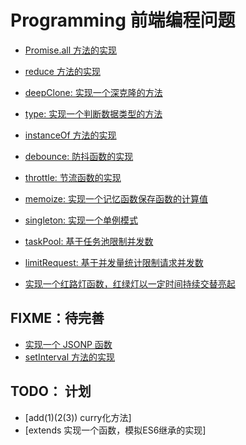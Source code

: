 # Programming 前端编程问题

- [Promise.all 方法的实现](./promise.all/index.js)
- [reduce 方法的实现](./reduce/reduce.js)
- [deepClone: 实现一个深克隆的方法](./deepClone/deepClone.js)
- [type: 实现一个判断数据类型的方法](./type/type.js)
- [instanceOf 方法的实现](./instanceOf/instanceOf.js)


- [debounce: 防抖函数的实现](./debounce/debounce.js)
- [throttle: 节流函数的实现](./throttle/throttle.js)
- [memoize: 实现一个记忆函数保存函数的计算值](./memoize/memoize.js)
- [singleton: 实现一个单例模式](./singleton/singleton.js)
- [taskPool: 基于任务池限制并发数](./taskPool/taskPool.js)
- [limitRequest: 基于并发量统计限制请求并发数](./limitRequest/limitRequest.js)
- [实现一个红路灯函数，红绿灯以一定时间持续交替亮起](./trafficLight/promise.js)




## FIXME：待完善

- [实现一个 JSONP 函数](./jsonp/jsonp.html)
- [setInterval 方法的实现](./setInterval/setInterval.js)

## TODO： 计划

- [add(1)(2(3)) curry化方法]
- [extends 实现一个函数，模拟ES6继承的实现]